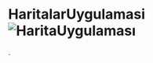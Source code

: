 # HaritalarUygulamasi![HaritaUygulaması](https://user-images.githubusercontent.com/101280910/222900848-2bfe2dc0-bd49-48c6-b900-fb4a3b0f7d1e.gif)
.
